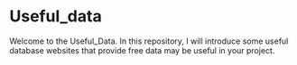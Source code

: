 # Useful_data
Welcome to the Useful_Data. In this repository, I will introduce some useful database websites that provide free data may be useful in your project.
